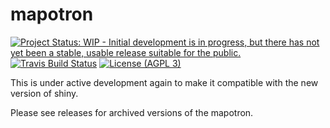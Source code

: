 mapotron
========

[![Project Status: WIP - Initial development is in progress, but there has not yet been a stable, usable release suitable for the public.](http://www.repostatus.org/badges/latest/wip.svg)](http://www.repostatus.org/#wip)
[![Travis Build Status](https://img.shields.io/travis/jeffreyhanson/mapotron/master.svg?label=build&style=flat-square)](https://travis-ci.org/jeffreyhanson/mapotron)
[![License (AGPL 3)](https://img.shields.io/github/license/jeffreyhanson/mapotron.svg?style=flat-square)](http://opensource.org/licenses/GPL-3.0)

This is under active development again to make it compatible with the new version of shiny.

Please see releases for archived versions of the mapotron.
